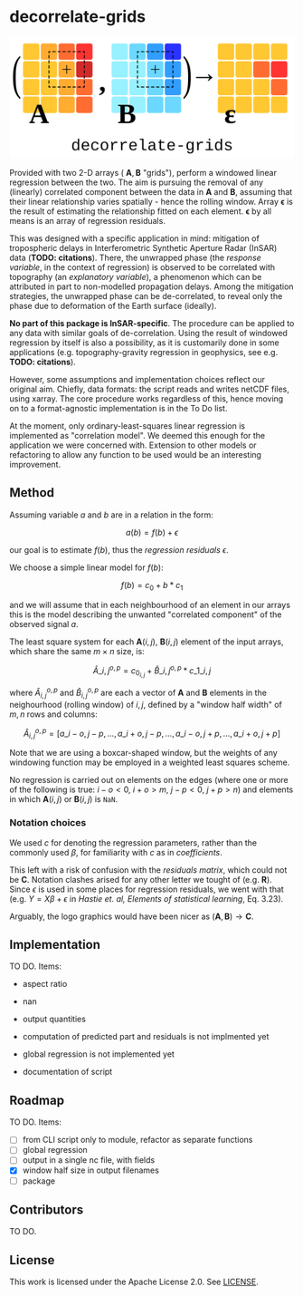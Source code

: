 # decorrelate-grids

![Package logo (vector graphics). Three stylized arrays, with colourscale filled pixel-elements, expressing the windowed decorrelation operator arguments (A, B) right arrow pointing to regression residual array R.](readme_figures/logo_linreg.png)

Provided with two 2-D arrays ( $\mathbf{A}, \mathbf{B}$ "grids"), perform a windowed linear regression between the two.
The aim is pursuing the removal of any (linearly) correlated component between the data in $\mathbf{A}$ and $\mathbf{B}$, assuming that their linear relationship varies spatially - hence the rolling window.
Array $\mathbf{\epsilon}$ is the result of estimating the relationship fitted on each element. $\mathbf{\epsilon}$ by all means is an array of regression residuals.

This was designed with a specific application in mind: mitigation of tropospheric delays in Interferometric Synthetic Aperture Radar (InSAR) data (**TODO: citations**).
There, the unwrapped phase (the _response variable_, in the context of regression) is observed to be correlated with topography (an _explanatory variable_), a phenomenon which can be attributed in part to non-modelled propagation delays.
Among the mitigation strategies, the unwrapped phase can be de-correlated, to reveal only the phase due to deformation of the Earth surface (ideally).

**No part of this package is InSAR-specific**. The procedure can be applied to any data with similar goals of de-correlation.
Using the result of windowed regression by itself is also a possibility, as it is customarily done in some applications (e.g. topography-gravity regression in geophysics, see e.g. **TODO: citations**).

However, some assumptions and implementation choices reflect our original aim.
Chiefly, data formats: the script reads and writes netCDF files, using xarray.
The core procedure works regardless of this, hence moving on to a format-agnostic implementation is in the To Do list.

At the moment, only ordinary-least-squares linear regression is implemented as "correlation model".
We deemed this enough for the application we were concerned with.
Extension to other models or refactoring to allow any function to be used would be an interesting improvement.

## Method

<!-- Note: to get consistent rendering of math in github markdown, we are escaping some underscores "_" as "\_" (case: terms with both subscripts and superscripts, subscripts with other operators) -->

Assuming variable $a$ and $b$ are in a relation in the form:

$$a(b) = f(b) + \epsilon$$

our goal is to estimate $f(b)$, thus the _regression residuals_ $\epsilon$.

We choose a simple linear model for $f(b)$:

$$f(b) = c_0 + b * c_1$$

and we will assume that in each neighbourhood of an element in our arrays this is the model describing the unwanted "correlated component" of the observed signal $a$.

The least square system for each $\mathbf{A}(i, j)$, $\mathbf{B}(i, j)$ element of the input arrays, which share the same $m \times n$ size, is:

$$\hat{A}\_{i, j}^{o, p} = c_{0_{i, j}} + \hat{B}\_{i, j}^{o, p} * c\_{1\_{i, j}}$$

where $\hat{A}_{i, j}^{o, p}$ and $\hat{B}_{i, j}^{o, p}$ are each a vector of $\mathbf{A}$ and $\mathbf{B}$ elements in the neighourhood (rolling window) of $i, j$, defined by a "window half width" of $m, n$ rows and columns:

$$
\hat{A}_{i, j}^{o, p} =
  \left[
    a\_{i-o, j-p}, \dots, a\_{i+o, j-p},
    \dots,
    a\_{i-o, j+p}, \dots, a\_{i+o, j+p}
  \right]
$$

Note that we are using a boxcar-shaped window, but the weights of any windowing function may be employed in a weighted least squares scheme.

No regression is carried out on elements on the edges (where one or more of the following is true: $i-o < 0$, $i+o > m$, $j-p < 0$, $j+p > n$) and elements in which $\mathbf{A}(i, j)$ or $\mathbf{B}(i, j)$ is $\mathtt{NaN}$.

### Notation choices

We used $c$ for denoting the regression parameters, rather than the commonly used $\beta$, for familiarity with $c$ as in _coefficients_.

This left with a risk of confusion with the _residuals matrix_, which could not be $\mathbf{C}$.
Notation clashes arised for any other letter we tought of (e.g. $\mathbf{R}$).
Since $\epsilon$ is used in some places for regression residuals, we went with that (e.g. $Y = X \beta + \epsilon$ in _Hastie et. al, Elements of statistical learning_, Eq. 3.23).

Arguably, the logo graphics would have been nicer as $(\mathbf{A}, \mathbf{B}) \rightarrow \mathbf{C}$.

## Implementation

TO DO. Items:

- aspect ratio

- nan

- output quantities

- computation of predicted part and residuals is not implmented yet

- global regression is not implemented yet

- documentation of script

## Roadmap

TO DO. Items:

- [ ] from CLI script only to module, refactor as separate functions
- [ ] global regression
- [ ] output in a single nc file, with fields
- [x] window half size in output filenames
- [ ] package

## Contributors

TO DO.

## License

This work is licensed under the Apache License 2.0. See [LICENSE](./LICENSE).
